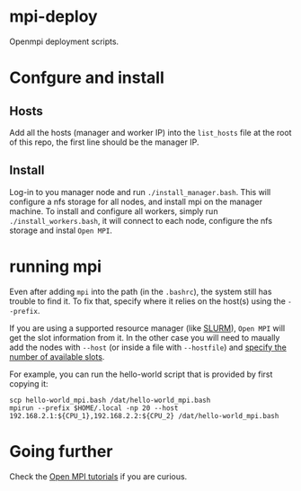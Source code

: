 # mpi-deploy
Openmpi deployment scripts.

# Confgure and install

## Hosts
Add all the hosts (manager and worker IP) into the `list_hosts` file at the root of this repo, the first line should be the manager IP.

## Install
Log-in to you manager node and run `./install_manager.bash`.
This will configure a nfs storage for all nodes, and install mpi on the manager machine.
To install and configure all workers, simply run `./install_workers.bash`, it will connect to each node, configure the nfs storage and instal `Open MPI`.

# running mpi
Even after adding `mpi` into the path (in the `.bashrc`), the system still has trouble to find it.
To fix that, specify where it relies on the host(s) using the `--prefix`.

If you are using a supported resource manager (like [SLURM](https://slurm.schedmd.com/documentation.html)), `Open MPI` will get the slot information from it.
In the other case you will need to maually add the nodes with `--host` (or inside a file with `--hostfile`) and [specify the number of available slots](https://www.open-mpi.org/faq/?category=running#slots-without-hostfiles).

For example, you can run the hello-world script that is provided by first copying it:
```
scp hello-world_mpi.bash /dat/hello-world_mpi.bash
mpirun --prefix $HOME/.local -np 20 --host 192.168.2.1:${CPU_1},192.168.2.2:${CPU_2} /dat/hello-world_mpi.bash
```

# Going further
Check the [Open MPI tutorials](https://mpitutorial.com/tutorials/running-an-mpi-cluster-within-a-lan/) if you are curious.
